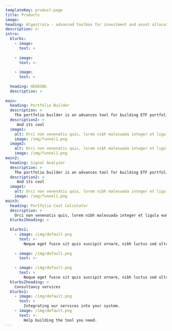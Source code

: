 ```yaml
---
templateKey: product-page
title: Products
image:  
heading: Algostrata - advanced toolbox for investment and asset allocation
description: >-
intro:
  blurbs:
    - image: 
      text: >
         
    - image: 
      text: >-
        
    - image:  
      text: >
        
  heading: HEADING
  description: >
     
main:
  heading: Portfolio Builder
  description: >
    The portfolio builder is an advances tool for building ETF portfolios. 
  description2: >  
     And its cool
  image1:
    alt: Orci non venenatis quis, lorem nibh malesuada integer et ligula eum, quis lorem blandit nulla, pretium phasellus, luctus vivamus diam sed consectetuer ut.
    image: /img/funnel1.png  
  image2:
    alt: Orci non venenatis quis, lorem nibh malesuada integer et ligula eum, quis lorem blandit nulla, pretium phasellus, luctus vivamus diam sed consectetuer ut.
    image: /img/funnel1.png
main2:
  heading: Signal Analyzer
  description: >
    The portfolio builder is an advances tool for building ETF portfolios. 
  description2: >  
     And its cool     
  image1:
    alt: Orci non venenatis quis, lorem nibh malesuada integer et ligula eum, quis lorem blandit nulla, pretium phasellus, luctus vivamus diam sed consectetuer ut.
    image: /img/funnel1.png  
main3:
  heading: Portfolio Cost Calculator 
  description: >
    Orci non venenatis quis, lorem nibh malesuada integer et ligula eum, quis lorem blandit nulla, pretium phasellus, luctus vivamus diam sed consectetuer ut.Orci non venenatis quis, lorem nibh malesuada integer et ligula eum, quis lorem blandit nulla, pretium phasellus, luctus vivamus diam sed consectetuer ut.
  blurbs1heading: >
     
  blurbs1:
    - image: /img/default.png
      text: >-
        Neque eget fusce sit quis suscipit ornare, nibh luctus sed ultricies luctus justo dignissim, condimentum ut nonummy turpis diam wisi sapien. 
        
    - image: /img/default.png
      text: >-
      
    - image: /img/default.png
      text: >
        Neque eget fusce sit quis suscipit ornare, nibh luctus sed ultricies luctus justo dignissim, condimentum ut nonummy turpis diam wisi sapien. 
  blurbs2heading: >
    Consultancy services
  blurbs2:
    - image: /img/default.png
      text: >
        Integrating our services into your system.
    - image: /img/default.png
      text: >-
        Help building the tool you need. 
---
```


